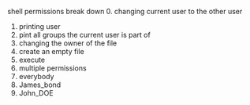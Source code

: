 shell permissions break down
0. changing current user to the other user
1. printing user
2. pint all groups the current user is part of
3. changing the owner of the file
4. create an empty file
5. execute
6. multiple permissions
7. everybody
8. James_bond
9. John_DOE
